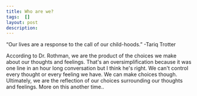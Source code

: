 ```yaml
---
title: Who are we?
tags:  []
layout: post
description: 
---
```

“Our lives are a response to the call of our child-hoods.” -Tariq Trotter


According to Dr. Rothman, we are the product of the choices we make about our thoughts and feelings. That's an oversimplification because it was one line in an hour long conversation but I think he's right. We can't control every thought or every feeling we have. We can make choices though. Ultimately, we are the reflection of our choices surrounding our thoughts and feelings. More on this another time..

